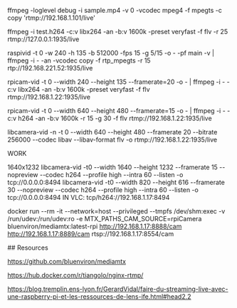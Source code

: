 ffmpeg -loglevel debug -i sample.mp4 -v 0 -vcodec mpeg4 -f mpegts -c copy 'rtmp://192.168.1.101/live'

ffmpeg -i test.h264 -c:v libx264 -an -b:v 1600k -preset veryfast -f flv -r 25 rtmp://127.0.0.1:1935/live

raspivid -t 0 -w 240 -h 135 -b 512000 -fps 15 -g 5/15 -o - -pf main -v | ffmpeg -i - -an -vcodec copy -f rtp_mpegts -r 15 rtp://192.168.221.52:1935/live

rpicam-vid -t 0 --width 240 --height 135 --framerate=20 -o - | ffmpeg -i - -c:v libx264 -an -b:v 1600k -preset veryfast -f flv rtmp://192.168.1.22:1935/live

rpicam-vid -t 0 --width 640 --height 480 --framerate=15 -o - | ffmpeg -i - -c:v h264 -an -b:v 1600k -r 15 -g 30 -f flv rtmp://192.168.1.22:1935/live

libcamera-vid -n -t 0 --width 640 --height 480 --framerate 20 --bitrate 256000 --codec libav --libav-format flv -o rtmp://192.168.1.22:1935/live

WORK

1640x1232
libcamera-vid -t0 --width 1640 --height 1232 --framerate 15 --nopreview --codec h264 --profile high --intra 60 --listen -o tcp://0.0.0.0:8494
libcamera-vid -t0 --width 820 --height 616 --framerate 30 --nopreview --codec h264 --profile high --intra 60 --listen -o tcp://0.0.0.0:8494
IN VLC: tcp/h264://192.168.1.17:8494

docker run --rm -it --network=host --privileged --tmpfs /dev/shm:exec -v /run/udev:/run/udev:ro -e MTX_PATHS_CAM_SOURCE=rpiCamera bluenviron/mediamtx:latest-rpi
http://192.168.1.17:8888/cam
http://192.168.1.17:8889/cam
rtsp://192.168.1.17:8554/cam

## Resources

https://github.com/bluenviron/mediamtx

https://hub.docker.com/r/tiangolo/nginx-rtmp/

https://blog.tremplin.ens-lyon.fr/GerardVidal/faire-du-streaming-live-avec-une-raspberry-pi-et-les-ressources-de-lens-ife.html#head2.2
